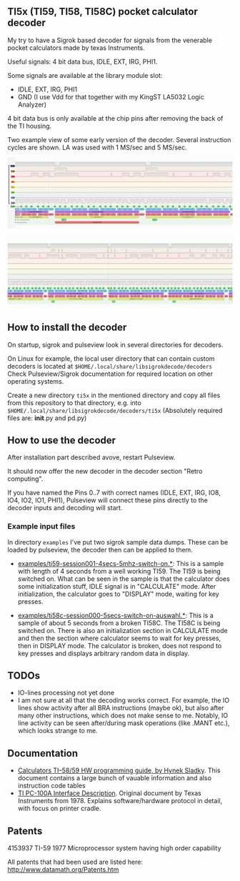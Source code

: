 ## TI5x (TI59, TI58, TI58C) pocket calculator decoder
My try to have a Sigrok based decoder for signals from the venerable
pocket calculators made by texas Instruments. 

Useful signals: 4 bit data bus, IDLE, EXT, IRG, PHI1.

Some signals are available at the library module slot:
* IDLE, EXT, IRG, PHI1
* GND (I use Vdd for that together with my KingST LA5032 Logic Analyzer)

4 bit data bus is only available at the chip pins after removing the 
back of the TI housing.

Two example view of some early version of the decoder. Several instruction 
cycles are shown. LA was used with 1 MS/sec and 5 MS/sec.

![](media/bug-last-digit.png)

![](media/bug-last-digit-verified.png)

## How to install the decoder
On startup, sigrok and pulseview look in several directories for decoders.

On Linux for example, the local user directory that can contain custom
decoders is located at ```$HOME/.local/share/libsigrokdecode/decoders```
Check Pulseview/Sigrok documentation for required location on other operating
systems.

Create a new directory ```ti5x``` in the mentioned directory and copy all files
from this repository to that directory, e.g. into ```$HOME/.local/share/libsigrokdecode/decoders/ti5x```
(Absolutely required files are: __init__.py and pd.py)

## How to use the decoder
After installation part described avove, restart Pulseview. 

It should now offer the new decoder in the decoder section "Retro computing".

If you have named the Pins 0..7 with correct names (IDLE, EXT, IRG, IO8, IO4,
IO2, IO1, PHI1), Pulseview will connect these pins directly to the decoder
inputs and decoding will start.

### Example input files
In directory ```examples``` I've put two sigrok sample data dumps. These can
be loaded by pulseview, the decoder then can be applied to them.

* [examples/ti59-session001-4secs-5mhz-switch-on.*](examples/ti59-session001-4secs-5mhz-switch-on.*): 
This is a sample with length of 4 seconds from a well working TI59. The
TI59 is being switched on. What can be seen in the sample is that the calculator
does some initialization stuff, IDLE signal is in "CALCULATE" mode. After
initialization, the calculator goes to "DISPLAY" mode, waiting for key presses.

* [examples/ti58c-session000-5secs-switch-on-auswahl.*](examples/ti58c-session000-5secs-switch-on-auswahl.*): 
This is a sample of about 5 seconds from a broken TI58C. The TI58C is being switched
on. There is also an initialization section in CALCULATE mode and then the
section where calculator seems to wait for key presses, then in DISPLAY mode.
The calculator is broken, does not respond to key presses and displays arbitrary
random data in display. 

## TODOs
* IO-lines processing not yet done
* I am not sure at all that the decoding works correct. For example, the IO
  lines show activity after all BRA instructions (maybe ok), but also after
  many other instructions, which does not make sense to me. Notably, IO line
  activity can be seen after/during mask operations (like .MANT etc.), which looks
  strange to me. 

## Documentation
* [Calculators TI–58/59 HW programming guide, by Hynek Sladky](docs/TI_58_59-HW-manual.pdf). This 
  document contains a large bunch of vauable information and also instruction code tables
* [TI PC-100A Interface Description](docs/TI_Calculator_Printer_Interface.pdf). Original
  document by Texas Instruments from 1978. Explains software/hardware protocol
  in detail, with focus on printer cradle.

## Patents
4153937	TI-59	 	1977	Microprocessor system having high order capability

All patents that had been used are listed here: http://www.datamath.org/Patents.htm

